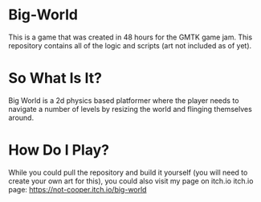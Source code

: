 # Big-World
This is a game that was created in 48 hours for the GMTK game jam. This repository contains all of the logic and scripts (art not included as of yet).

# So What Is It?
Big World is a 2d physics based platformer where the player needs to navigate a number of levels by resizing the world and flinging themselves around.

# How Do I Play?
While you could pull the repository and build it yourself (you will need to create your own art for this), you could also visit my page on itch.io
itch.io page: https://not-cooper.itch.io/big-world
